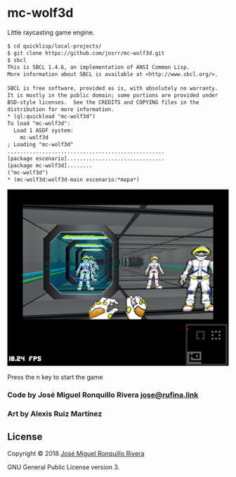 # mc-wolf3d
Little raycasting game engine.

    $ cd quicklisp/local-projects/
    $ git clone https://github.com/josrr/mc-wolf3d.git
    $ sbcl
    This is SBCL 1.4.6, an implementation of ANSI Common Lisp.
    More information about SBCL is available at <http://www.sbcl.org/>.

    SBCL is free software, provided as is, with absolutely no warranty.
    It is mostly in the public domain; some portions are provided under
    BSD-style licenses.  See the CREDITS and COPYING files in the
    distribution for more information.
    * (ql:quickload "mc-wolf3d")
    To load "mc-wolf3d":
      Load 1 ASDF system:
        mc-wolf3d
    ; Loading "mc-wolf3d"
    ..................................................
    [package escenario]...............................
    [package mc-wolf3d]........
    ("mc-wolf3d")
    * (mc-wolf3d:wolf3d-main escenario:*mapa*)

![Screenshot](wolf3d03.png)

Press the n key to start the game

### Code by José Miguel Ronquillo Rivera <jose@rufina.link>
### Art by Alexis Ruiz Martínez

## License
Copyright © 2018 [José Miguel Ronquillo Rivera](mailto:<jose@rufina.link>)

GNU General Public License version 3.


